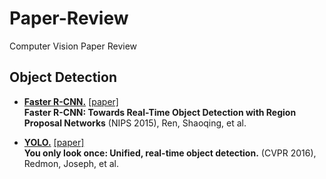 # Paper-Review
Computer Vision Paper Review

## Object Detection

- [**Faster R-CNN.**](Object_Detection/Faster_R-CNN/review.md) [[paper]](http://papers.nips.cc/paper/5638-faster-r-cnn-towards-real-time-object-detection-with-region-proposal-networks.pdf)  
  **Faster R-CNN: Towards Real-Time Object Detection with Region Proposal Networks** (NIPS 2015), Ren, Shaoqing, et al.

- [**YOLO.**](Object_Detection/YOLO/review.md) [[paper]](https://www.cv-foundation.org/openaccess/content_cvpr_2016/papers/Redmon_You_Only_Look_CVPR_2016_paper.pdf)  
  **You only look once: Unified, real-time object detection.** (CVPR 2016), Redmon, Joseph, et al. 

